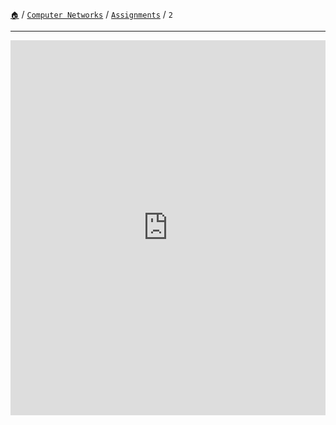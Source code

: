 [`🏠`](/) / [`Computer Networks`](/s/cn/) / [`Assignments`](/s/cn/assignments/) / `2`

<hr />

<iframe src="https://docs.google.com/gview?url=https://storage.googleapis.com/tec-sem5.appspot.com/computer-networks/assignments/written/CNA2C63.pdf&embedded=true" style="width:100%; height:600px;" frameborder="0"></iframe>
